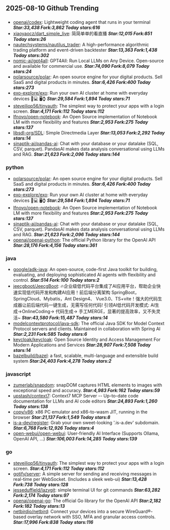 ## 2025-08-10 Github Trending

### 
* [openai/codex](https://github.com/openai/codex): Lightweight coding agent that runs in your terminal ***Star:33,438 Fork:3,862 Today stars:616***
* [xiaoyaocz/dart_simple_live](https://github.com/xiaoyaocz/dart_simple_live): 简简单单的看直播 ***Star:12,015 Fork:851 Today stars:26***
* [nautechsystems/nautilus_trader](https://github.com/nautechsystems/nautilus_trader): A high-performance algorithmic trading platform and event-driven backtester ***Star:13,363 Fork:1,438 Today stars:302***
* [nomic-ai/gpt4all](https://github.com/nomic-ai/gpt4all): GPT4All: Run Local LLMs on Any Device. Open-source and available for commercial use. ***Star:74,090 Fork:8,079 Today stars:24***
* [polarsource/polar](https://github.com/polarsource/polar): An open source engine for your digital products. Sell SaaS and digital products in minutes. ***Star:6,426 Fork:400 Today stars:273***
* [exo-explore/exo](https://github.com/exo-explore/exo): Run your own AI cluster at home with everyday devices 📱💻 🖥️⌚ ***Star:29,584 Fork:1,894 Today stars:71***
* [steveiliop56/tinyauth](https://github.com/steveiliop56/tinyauth): The simplest way to protect your apps with a login screen. ***Star:4,171 Fork:112 Today stars:112***
* [lfnovo/open-notebook](https://github.com/lfnovo/open-notebook): An Open Source implementation of Notebook LM with more flexibility and features ***Star:2,953 Fork:275 Today stars:137***
* [libsdl-org/SDL](https://github.com/libsdl-org/SDL): Simple Directmedia Layer ***Star:13,053 Fork:2,292 Today stars:14***
* [sinaptik-ai/pandas-ai](https://github.com/sinaptik-ai/pandas-ai): Chat with your database or your datalake (SQL, CSV, parquet). PandasAI makes data analysis conversational using LLMs and RAG. ***Star:21,623 Fork:2,096 Today stars:144***

### python
* [polarsource/polar](https://github.com/polarsource/polar): An open source engine for your digital products. Sell SaaS and digital products in minutes. ***Star:6,426 Fork:400 Today stars:273***
* [exo-explore/exo](https://github.com/exo-explore/exo): Run your own AI cluster at home with everyday devices 📱💻 🖥️⌚ ***Star:29,584 Fork:1,894 Today stars:71***
* [lfnovo/open-notebook](https://github.com/lfnovo/open-notebook): An Open Source implementation of Notebook LM with more flexibility and features ***Star:2,953 Fork:275 Today stars:137***
* [sinaptik-ai/pandas-ai](https://github.com/sinaptik-ai/pandas-ai): Chat with your database or your datalake (SQL, CSV, parquet). PandasAI makes data analysis conversational using LLMs and RAG. ***Star:21,623 Fork:2,096 Today stars:144***
* [openai/openai-python](https://github.com/openai/openai-python): The official Python library for the OpenAI API ***Star:28,176 Fork:4,156 Today stars:361***

### java
* [google/adk-java](https://github.com/google/adk-java): An open-source, code-first Java toolkit for building, evaluating, and deploying sophisticated AI agents with flexibility and control. ***Star:514 Fork:100 Today stars:2***
* [jeecgboot/JeecgBoot](https://github.com/jeecgboot/JeecgBoot): 🔥企业级低代码平台集成了AI应用平台，帮助企业快速实现低代码开发和构建AI应用！前后端分离架构 SpringBoot，SpringCloud、Mybatis，Ant Design4、 Vue3.0、TS+vite！强大的代码生成器让前后端代码一键生成，无需写任何代码! 引领AI低代码开发模式: AI生成->OnlineCoding-> 代码生成-> 手工MERGE，显著的提高效率，又不失灵活~ ***Star:43,580 Fork:15,487 Today stars:14***
* [modelcontextprotocol/java-sdk](https://github.com/modelcontextprotocol/java-sdk): The official Java SDK for Model Context Protocol servers and clients. Maintained in collaboration with Spring AI ***Star:2,231 Fork:585 Today stars:6***
* [keycloak/keycloak](https://github.com/keycloak/keycloak): Open Source Identity and Access Management For Modern Applications and Services ***Star:28,907 Fork:7,508 Today stars:14***
* [bazelbuild/bazel](https://github.com/bazelbuild/bazel): a fast, scalable, multi-language and extensible build system ***Star:24,403 Fork:4,278 Today stars:2***

### javascript
* [zumerlab/snapdom](https://github.com/zumerlab/snapdom): snapDOM captures HTML elements to images with exceptional speed and accuracy. ***Star:4,983 Fork:162 Today stars:59***
* [upstash/context7](https://github.com/upstash/context7): Context7 MCP Server -- Up-to-date code documentation for LLMs and AI code editors ***Star:24,893 Fork:1,260 Today stars:138***
* [copy/v86](https://github.com/copy/v86): x86 PC emulator and x86-to-wasm JIT, running in the browser ***Star:21,137 Fork:1,549 Today stars:8***
* [is-a-dev/register](https://github.com/is-a-dev/register): Grab your own sweet-looking '.is-a.dev' subdomain. ***Star:6,768 Fork:12,926 Today stars:4***
* [open-webui/open-webui](https://github.com/open-webui/open-webui): User-friendly AI Interface (Supports Ollama, OpenAI API, ...) ***Star:106,003 Fork:14,285 Today stars:139***

### go
* [steveiliop56/tinyauth](https://github.com/steveiliop56/tinyauth): The simplest way to protect your apps with a login screen. ***Star:4,171 Fork:112 Today stars:112***
* [gotify/server](https://github.com/gotify/server): A simple server for sending and receiving messages in real-time per WebSocket. (Includes a sleek web-ui) ***Star:13,428 Fork:738 Today stars:128***
* [jesseduffield/lazygit](https://github.com/jesseduffield/lazygit): simple terminal UI for git commands ***Star:63,282 Fork:2,174 Today stars:97***
* [openai/openai-go](https://github.com/openai/openai-go): The official Go library for the OpenAI API ***Star:2,182 Fork:182 Today stars:13***
* [netbirdio/netbird](https://github.com/netbirdio/netbird): Connect your devices into a secure WireGuard®-based overlay network with SSO, MFA and granular access controls. ***Star:17,996 Fork:838 Today stars:116***
